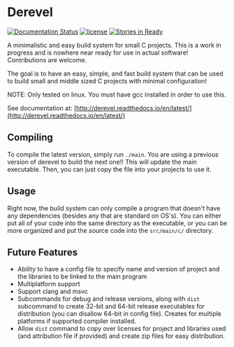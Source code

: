 # Derevel
[![Documentation Status](https://readthedocs.org/projects/derevel/badge/?version=latest)](http://derevel.readthedocs.io/en/latest/?badge=latest)
[![license](https://img.shields.io/github/license/mashape/apistatus.svg?maxAge=2592000)]()
[![Stories in Ready](https://badge.waffle.io/krixano/derevel.svg?label=ready&title=Ready)](http://waffle.io/krixano/derevel)

A minimalistic and easy build system for small C projects. This is a work in progress and is nowhere near ready for use in actual software! Contributions are welcome.

The goal is to have an easy, simple, and fast build system that can be used to build small and middle sized C projects with minimal configuration!

NOTE: Only tested on linux. You must have gcc installed in order to use this.

See documentation at: [http://derevel.readthedocs.io/en/latest/](http://derevel.readthedocs.io/en/latest/)

## Compiling
To compile the latest version, simply run `./main`. You are using a previous version of derevel to build the next one!! This will update the main executable. Then, you can just copy the file into your projects to use it.

## Usage
Right now, the build system can only compile a program that doesn't have any dependencies (besides any that are standard on OS's). You can either put all of your code into the same directory as the executable, or you can be more organized and put the source code into the `src/main/c/` directory.

## Future Features
* Ability to have a config file to specify name and version of project and the libraries to be linked to the main program
* Multiplatform support
* Support clang and msvc
* Subcommands for debug and release versions, along with `dist` subcommand to create 32-bit and 64-bit release executables for distribution (you can disallow 64-bit in config file). Creates for multiple platforms if supported compiler installed.
* Allow `dist` command to copy over licenses for project and libraries used (and attribution file if provided) and create zip files for easy distribution.
